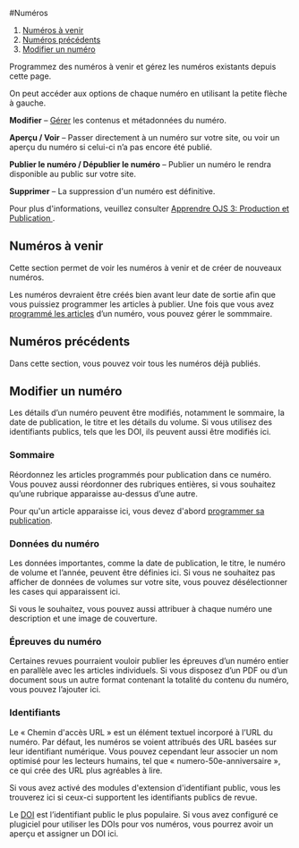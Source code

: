 #Numéros

1. [Numéros à venir](issue-management#future-issues)
1. [Numéros précédents](issue-management#back-issues)
1. [Modifier un numéro](issue-management#edit-issue)

Programmez des numéros à venir et gérez les numéros existants depuis cette page.

On peut accéder aux options de chaque numéro en utilisant la petite flèche à gauche.

**Modifier** – [Gérer](issue-management#edit-issue) les contenus et métadonnées du numéro.

**Aperçu / Voir** – Passer directement à un numéro sur votre site, ou voir un aperçu du numéro si celui-ci n’a pas encore été publié.

**Publier le numéro / Dépublier le numéro** – Publier un numéro le rendra disponible au public sur votre site.

**Supprimer** – La suppression d'un numéro est définitive.

Pour plus d'informations, veuillez consulter [Apprendre OJS 3: Production et Publication ](https://docs.pkp.sfu.ca/learning-ojs/fr/production-publication#cr%C3%A9er-un-num%C3%A9ro). 


## <a name="future-issues"></a>Numéros à venir

Cette section permet de voir les numéros à venir et de créer de nouveaux numéros.

Les numéros devraient être créés bien avant leur date de sortie afin que vous puissiez programmer les articles à publier. Une fois que vous avez [programmé les articles](editorial-workflow/production#publish) d’un numéro, vous pouvez gérer le sommmaire.

## <a name="back-issues"></a>Numéros précédents

Dans cette section, vous pouvez voir tous les numéros déjà publiés.

## <a name="edit-issue"></a>Modifier un numéro

Les détails d’un numéro peuvent être modifiés, notamment le sommaire, la date de publication, le titre et les détails du volume. Si vous utilisez des identifiants publics, tels que les DOI, ils peuvent aussi être modifiés ici.

### <a name="edit-issue-toc"></a>Sommaire

Réordonnez les articles programmés pour publication dans ce numéro. Vous pouvez aussi réordonner des rubriques entières, si vous souhaitez qu’une rubrique apparaisse au-dessus d’une autre.

Pour qu'un article apparaisse ici, vous devez d'abord [programmer sa publication](editorial-workflow/production#publish).

### <a name="edit-issue-data"></a>Données du numéro

Les données importantes, comme la date de publication, le titre, le numéro de volume et l’année, peuvent être définies ici. Si vous ne souhaitez pas afficher de données de volumes sur votre site, vous pouvez désélectionner les cases qui apparaissent ici.

Si vous le souhaitez, vous pouvez aussi attribuer à chaque numéro une description et une image de couverture.

### <a name="edit-issue-galley"></a>Épreuves du numéro

Certaines revues pourraient vouloir publier les épreuves d’un numéro entier en parallèle avec les articles individuels. Si vous disposez d’un PDF ou d’un document sous un autre format contenant la totalité du contenu du numéro, vous pouvez l’ajouter ici.

### <a name="edit-issue-identifiers"></a>Identifiants

Le « Chemin d'accès URL » est un élément textuel incorporé à l’URL du numéro. Par défaut, les numéros se voient attribués des URL basées sur leur identifiant numérique. Vous pouvez cependant leur associer un nom optimisé pour les lecteurs humains, tel que « numero-50e-anniversaire », ce qui crée des URL plus agréables à lire.

Si vous avez activé des modules d'extension d'identifiant public, vous les trouverez ici si ceux-ci supportent les identifiants publics de revue.

Le [DOI](https://www.doi.org/) est l’identifiant public le plus populaire. Si vous avez configuré ce plugiciel pour utiliser les DOIs pour vos numéros, vous pourrez avoir un aperçu et assigner un DOI ici.
